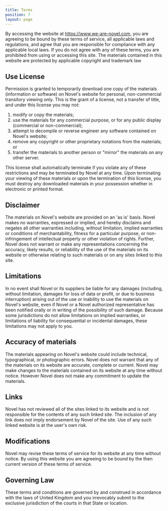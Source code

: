 ```yaml
---
title: Terms
position: 7
layout: page
---
```


By accessing the website at https://www.we-are-novel.com, you are agreeing to be bound by these terms of service, all applicable laws and regulations, and agree that you are responsible for compliance with any applicable local laws. If you do not agree with any of these terms, you are prohibited from using or accessing this site. The materials contained in this website are protected by applicable copyright and trademark law

## Use License

Permission is granted to temporarily download one copy of the materials (information or software) on Novel's website for personal, non-commercial transitory viewing only. This is the grant of a license, not a transfer of title, and under this license you may not:

1. modify or copy the materials;
2. use the materials for any commercial purpose, or for any public display (commercial or non-commercial);
3. attempt to decompile or reverse engineer any software contained on Novel's website;
4. remove any copyright or other proprietary notations from the materials; or
5. transfer the materials to another person or "mirror" the materials on any other server.

This license shall automatically terminate if you violate any of these restrictions and may be terminated by Novel at any time. Upon terminating your viewing of these materials or upon the termination of this license, you must destroy any downloaded materials in your possession whether in electronic or printed format.

## Disclaimer

The materials on Novel's website are provided on an 'as is' basis. Novel makes no warranties, expressed or implied, and hereby disclaims and negates all other warranties including, without limitation, implied warranties or conditions of merchantability, fitness for a particular purpose, or non-infringement of intellectual property or other violation of rights.
Further, Novel does not warrant or make any representations concerning the accuracy, likely results, or reliability of the use of the materials on its website or otherwise relating to such materials or on any sites linked to this site.

## Limitations

In no event shall Novel or its suppliers be liable for any damages (including, without limitation, damages for loss of data or profit, or due to business interruption) arising out of the use or inability to use the materials on Novel's website, even if Novel or a Novel authorized representative has been notified orally or in writing of the possibility of such damage. Because some jurisdictions do not allow limitations on implied warranties, or limitations of liability for consequential or incidental damages, these limitations may not apply to you.

## Accuracy of materials

The materials appearing on Novel's website could include technical, typographical, or photographic errors. Novel does not warrant that any of the materials on its website are accurate, complete or current. Novel may make changes to the materials contained on its website at any time without notice. However Novel does not make any commitment to update the materials.

## Links

Novel has not reviewed all of the sites linked to its website and is not responsible for the contents of any such linked site. The inclusion of any link does not imply endorsement by Novel of the site. Use of any such linked website is at the user's own risk.

## Modifications

Novel may revise these terms of service for its website at any time without notice. By using this website you are agreeing to be bound by the then current version of these terms of service.

## Governing Law

These terms and conditions are governed by and construed in accordance with the laws of United Kingdom and you irrevocably submit to the exclusive jurisdiction of the courts in that State or location.